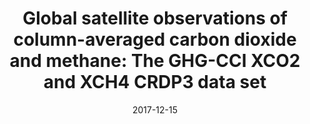 ---
title: "Global satellite observations of column-averaged carbon dioxide and methane: The GHG-CCI XCO2 and XCH4 CRDP3 data set"
collection: publications
permalink: /publication/2017-12-15-Buchwitz
date: 2017-12-15
venue: 'Remote Sensing of Environment'
paperurl: 'https://doi.org/doi:10.1016/j.rse.2016.12.027'
citation: '<b>34</b> - Buchwitz M., Reuter M., Schneising O., Hewson W., Detmers R.G. et al., Global satellite observations of column-averaged carbon dioxide and methane: The GHG-CCI XCO2 and XCH4 CRDP3 data set, Remote Sensing of Environment, 203, 276-295, (2017-12-15). <a href="https://doi.org/doi:10.1016/j.rse.2016.12.027">doi:10.1016/j.rse.2016.12.027</a> (cited 26 times)

'
---